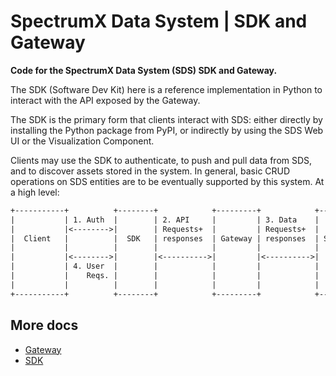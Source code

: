 # SpectrumX Data System | SDK and Gateway

**Code for the SpectrumX Data System (SDS) SDK and Gateway.**

The SDK (Software Dev Kit) here is a reference implementation in Python to interact with the API exposed by the Gateway.

The SDK is the primary form that clients interact with SDS: either directly by installing the Python package from PyPI, or indirectly by using the SDS Web UI or the Visualization Component.

Clients may use the SDK to authenticate, to push and pull data from SDS, and to discover assets stored in the system. In general, basic CRUD operations on SDS entities are to be eventually supported by this system. At a high level:

```txt
+-----------+          +--------+            +---------+            +---------------+
|           | 1. Auth  |        | 2. API     |         | 3. Data    |               |
|           |<-------->|        | Requests+  |         | Requests+  |               |
|  Client   |          |  SDK   | responses  | Gateway | responses  | SDS Data Store|
|           |          |        |            |         |            |               |
|           |<-------->|        |<---------->|         |<---------->|               |
|           | 4. User  |        |            |         |            |               |
|           |    Reqs. |        |            |         |            |               |
|           |          |        |            |         |            |               |
+-----------+          +--------+            +---------+            +---------------+
```

## More docs

-   [Gateway](./gateway/README.md)
-   [SDK](./sdk/README.md)
